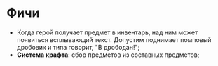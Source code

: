 # Фичи

* Когда герой получает предмет в инвентарь, над ним может появиться всплывающий текст. Допустим поднимает помповый дробовик и типа говорит, "В дрободан!";
* **Система крафта**: сбор предметов из составных предметов;